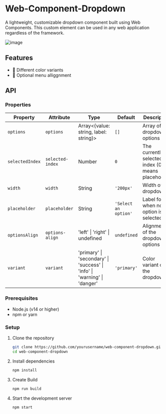 # Web-Component-Dropdown

A lightweight, customizable dropdown component built using Web Components. This custom element can be used in any web application regardless of the framework.

![image](https://github.com/user-attachments/assets/f07552aa-d900-4946-bfea-7d84ad0d0c58)


## Features

- 🎨 Different color variants
- 📱 Optional menu alliggnment

## API

### Properties

| Property        | Attribute        | Type                                                                     | Default              | Description                                        |
| --------------- | ---------------- | ------------------------------------------------------------------------ | -------------------- | -------------------------------------------------- |
| `options`       | `options`        | Array<{value: string, label: string}>                                    | `[]`                 | Array of dropdown options                          |
| `selectedIndex` | `selected-index` | Number                                                                   | `0`                  | The currently selected index (0 means placeholder) |
| `width`         | `width`          | String                                                                   | `'200px'`            | Width of the dropdown                              |
| `placeholder`   | `placeholder`    | String                                                                   | `'Select an option'` | Label for when no option is selected               |
| `optionsAlign`  | `options-align`  | 'left' \| 'right' \| undefined                                           | `undefined`          | Alignment of the dropdown options                  |
| `variant`       | `variant`        | 'primary' \| 'secondary' \| 'success' \| 'info' \| 'warning' \| 'danger' | `'primary'`          | Color variant of the dropdown                      |

### Prerequisites

- Node.js (v14 or higher)
- npm or yarn

### Setup

1. Clone the repository

   ```bash
   git clone https://github.com/yourusername/web-component-dropdown.git
   cd web-component-dropdown
   ```

2. Install dependencies

   ```bash
   npm install
   ```

3. Create Build

   ```bash
   npm run build
   ```

4. Start the development server
   ```bash
   npm start
   ```
